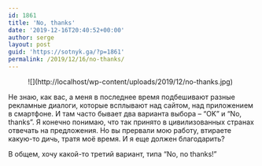 ```yaml
---
id: 1861
title: 'No, thanks'
date: '2019-12-16T20:40:52+00:00'
author: serge
layout: post
guid: 'https://sotnyk.ga/?p=1861'
permalink: /2019/12/16/no-thanks/
---
```


<figure class="wp-block-image size-large">![](http://localhost/wp-content/uploads/2019/12/no-thanks.jpg)</figure>Не знаю, как вас, а меня в последнее время подбешивают разные рекламные диалоги, которые всплывают над сайтом, над приложением в смартфоне. И там часто бывает два варианта выбора – “OK” и “No, thanks”. Я конечно понимаю, что так принято в цивилизованных странах отвечать на предложения. Но вы прервали мою работу, втираете какую-то дичь, тратя моё время. И я еще должен благодарить?

В общем, хочу какой-то третий вариант, типа “No, no thanks!”